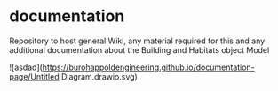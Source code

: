 # documentation
Repository to host general Wiki, any material required for this and any additional documentation about the Building and Habitats object Model



![asdad](https://burohappoldengineering.github.io/documentation-page/Untitled Diagram.drawio.svg)
